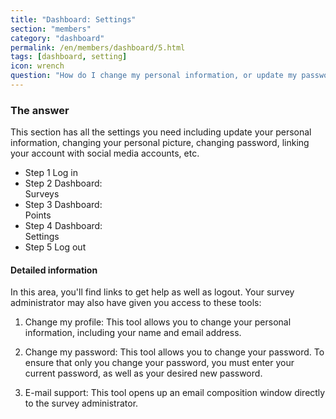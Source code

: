 ```yaml
---
title: "Dashboard: Settings"
section: "members"
category: "dashboard"
permalink: /en/members/dashboard/5.html
tags: [dashboard, setting]
icon: wrench
question: "How do I change my personal information, or update my password?"
---
```


### <i class="pe-anchor pe-fw"></i> The answer

This section has all the settings you need including update your personal information, changing your personal picture, changing password, linking your account with social media accounts, etc.

<ul class="progress-tracker progress-tracker--text progress-tracker--center">
  <li class="progress-step is-completed">
    <span class="progress-marker"></span>
    <span class="progress-text">
      <span class="progress-title">Step 1</span>
      Log in
    </span>
  </li>
  <li class="progress-step is-completed">
    <span class="progress-marker"></span>
    <span class="progress-text">
      <span class="progress-title">Step 2</span>
      Dashboard:<br>Surveys
    </span>
  </li>
  <li class="progress-step is-completed">
    <span class="progress-marker"></span>
    <span class="progress-text">
      <span class="progress-title">Step 3</span>
      Dashboard:<br>Points
    </span>
  </li>
  <li class="progress-step is-active">
    <span class="progress-marker"></span>
    <span class="progress-text">
      <span class="progress-title">Step 4</span>
      Dashboard:<br>Settings
    </span>
  </li>
  <li class="progress-step">
    <span class="progress-marker"></span>
    <span class="progress-text">
      <span class="progress-title">Step 5</span>
      Log out
    </span>
  </li>
</ul>


#### Detailed information

In this area, you'll find links to get help as well as logout. Your survey administrator may also have given you access to these tools:

1. Change my profile: This tool allows you to change your personal information, including your name and email address.

2. Change my password: This tool allows you to change your password. To ensure that only you change your password, you must enter your current password, as well as your desired new password.

3. E-mail support: This tool opens up an email composition window directly to the survey administrator.
